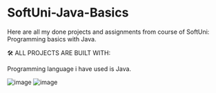 
# SoftUni-Java-Basics
Here are all my done projects and assignments from course of SoftUni: Programming basics with Java.



🛠️ ALL PROJECTS ARE BUILT WITH:

Programming language i have used is Java.

![image](https://user-images.githubusercontent.com/117378467/203246326-9c6d477c-ab80-4a4d-bcf6-803deba416df.png)  ![image](https://user-images.githubusercontent.com/117378467/203246863-a4b8f58b-cdf4-4377-a41e-13b275fc8217.png)






